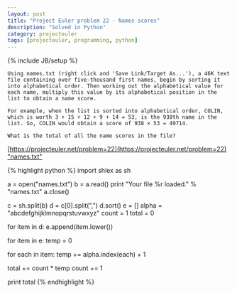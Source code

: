 ```yaml
---
layout: post
title: "Project Euler problem 22 - Names scores"
description: "Solved in Python"
category: projecteuler
tags: [projecteuler, programming, python]
---
```

{% include JB/setup %}

    Using names.txt (right click and 'Save Link/Target As...'), a 46K text file containing over five-thousand first names, begin by sorting it into alphabetical order. Then working out the alphabetical value for each name, multiply this value by its alphabetical position in the list to obtain a name score.

    For example, when the list is sorted into alphabetical order, COLIN, which is worth 3 + 15 + 12 + 9 + 14 = 53, is the 938th name in the list. So, COLIN would obtain a score of 938 × 53 = 49714.

    What is the total of all the name scores in the file?

[https://projecteuler.net/problem=22](https://projecteuler.net/problem=22)
["names.txt"](https://projecteuler.net/project/names.txt)

{% highlight python %}
import shlex as sh

a = open("names.txt")
b = a.read()
print "Your file %r loaded." % "names.txt"
a.close()

c = sh.split(b)
d = c[0].split(",")
d.sort()
e = []
alpha = "abcdefghijklmnopqrstuvwxyz"
count = 1
total = 0

for item in d:
  e.append(item.lower())

for item in e:
  temp = 0

  for each in item:
    temp += alpha.index(each) + 1

  total += count * temp
  count += 1

print total
{% endhighlight %}

